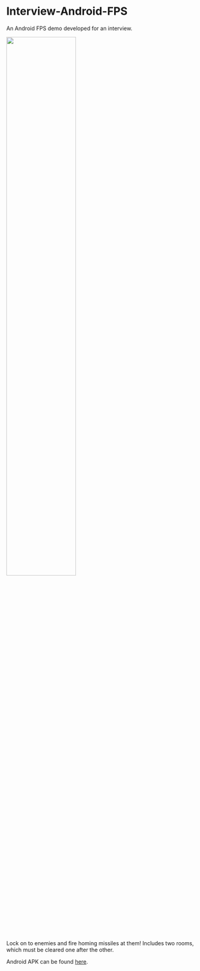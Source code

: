 # Interview-Android-FPS
An Android FPS demo developed for an interview.

<img src="https://github.com/Stephen-Muehlenberg/Interview-Android-FPS/blob/main/Screenshots/Android-FPS-sample.gif" width=60% height=60%>

Lock on to enemies and fire homing missiles at them! Includes two rooms, which must be cleared one after the other.

Android APK can be found [here](https://github.com/Stephen-Muehlenberg/Interview-Android-FPS/blob/main/APK/MobileFPSPrototype.apk).
